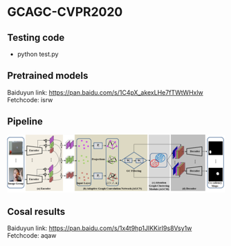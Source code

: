 # GCAGC-CVPR2020
## Testing code
* python test.py
## Pretrained models
Baiduyun link: https://pan.baidu.com/s/1C4pX_akexLHe7fTWtWHxlw Fetchcode: isrw 
## Pipeline
![pipeline](https://github.com/ltp1995/GCAGC-CVPR2020/blob/master/maps/pipeline.png)
## Cosal results
Baiduyun link: https://pan.baidu.com/s/1x4t9hp1JIKKirI9s8Vsy1w Fetchcode: aqaw

